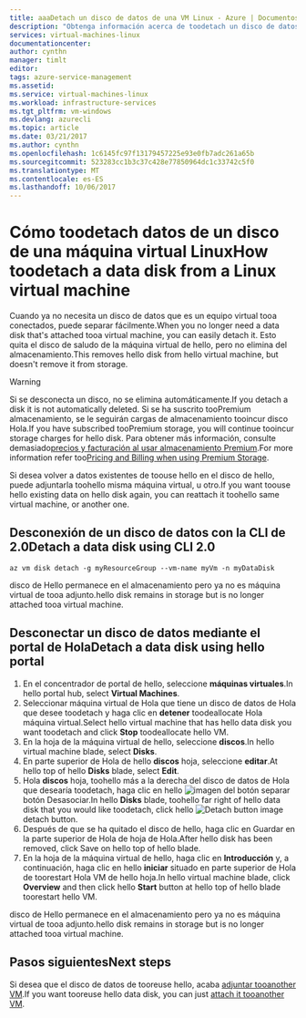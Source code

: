 ```yaml
---
title: aaaDetach un disco de datos de una VM Linux - Azure | Documentos de Microsoft
description: "Obtenga información acerca de toodetach un disco de datos de una máquina virtual en Azure con CLI 2.0 o hello portal de Azure."
services: virtual-machines-linux
documentationcenter: 
author: cynthn
manager: timlt
editor: 
tags: azure-service-management
ms.assetid: 
ms.service: virtual-machines-linux
ms.workload: infrastructure-services
ms.tgt_pltfrm: vm-windows
ms.devlang: azurecli
ms.topic: article
ms.date: 03/21/2017
ms.author: cynthn
ms.openlocfilehash: 1c6145fc97f13179457225e93e0fb7adc261a65b
ms.sourcegitcommit: 523283cc1b3c37c428e77850964dc1c33742c5f0
ms.translationtype: MT
ms.contentlocale: es-ES
ms.lasthandoff: 10/06/2017
---
```

# <a name="how-toodetach-a-data-disk-from-a-linux-virtual-machine"></a><span data-ttu-id="5774b-103">Cómo toodetach datos de un disco de una máquina virtual Linux</span><span class="sxs-lookup"><span data-stu-id="5774b-103">How toodetach a data disk from a Linux virtual machine</span></span>

<span data-ttu-id="5774b-104">Cuando ya no necesita un disco de datos que es un equipo virtual tooa conectados, puede separar fácilmente.</span><span class="sxs-lookup"><span data-stu-id="5774b-104">When you no longer need a data disk that's attached tooa virtual machine, you can easily detach it.</span></span> <span data-ttu-id="5774b-105">Esto quita el disco de saludo de la máquina virtual de hello, pero no elimina del almacenamiento.</span><span class="sxs-lookup"><span data-stu-id="5774b-105">This removes hello disk from hello virtual machine, but doesn't remove it from storage.</span></span> 

> [!WARNING]
> <span data-ttu-id="5774b-106">Si se desconecta un disco, no se elimina automáticamente.</span><span class="sxs-lookup"><span data-stu-id="5774b-106">If you detach a disk it is not automatically deleted.</span></span> <span data-ttu-id="5774b-107">Si se ha suscrito tooPremium almacenamiento, se le seguirán cargas de almacenamiento tooincur disco Hola.</span><span class="sxs-lookup"><span data-stu-id="5774b-107">If you have subscribed tooPremium storage, you will continue tooincur storage charges for hello disk.</span></span> <span data-ttu-id="5774b-108">Para obtener más información, consulte demasiado[precios y facturación al usar almacenamiento Premium](../../storage/common/storage-premium-storage.md#pricing-and-billing).</span><span class="sxs-lookup"><span data-stu-id="5774b-108">For more information refer too[Pricing and Billing when using Premium Storage](../../storage/common/storage-premium-storage.md#pricing-and-billing).</span></span> 
> 
> 

<span data-ttu-id="5774b-109">Si desea volver a datos existentes de toouse hello en el disco de hello, puede adjuntarla toohello misma máquina virtual, u otro.</span><span class="sxs-lookup"><span data-stu-id="5774b-109">If you want toouse hello existing data on hello disk again, you can reattach it toohello same virtual machine, or another one.</span></span>  

## <a name="detach-a-data-disk-using-cli-20"></a><span data-ttu-id="5774b-110">Desconexión de un disco de datos con la CLI de 2.0</span><span class="sxs-lookup"><span data-stu-id="5774b-110">Detach a data disk using CLI 2.0</span></span>

```azurecli
az vm disk detach -g myResourceGroup --vm-name myVm -n myDataDisk
```

<span data-ttu-id="5774b-111">disco de Hello permanece en el almacenamiento pero ya no es máquina virtual de tooa adjunto.</span><span class="sxs-lookup"><span data-stu-id="5774b-111">hello disk remains in storage but is no longer attached tooa virtual machine.</span></span>


## <a name="detach-a-data-disk-using-hello-portal"></a><span data-ttu-id="5774b-112">Desconectar un disco de datos mediante el portal de Hola</span><span class="sxs-lookup"><span data-stu-id="5774b-112">Detach a data disk using hello portal</span></span>
1. <span data-ttu-id="5774b-113">En el concentrador de portal de hello, seleccione **máquinas virtuales**.</span><span class="sxs-lookup"><span data-stu-id="5774b-113">In hello portal hub, select **Virtual Machines**.</span></span>
2. <span data-ttu-id="5774b-114">Seleccionar máquina virtual de Hola que tiene un disco de datos de Hola que desee toodetach y haga clic en **detener** toodeallocate Hola máquina virtual.</span><span class="sxs-lookup"><span data-stu-id="5774b-114">Select hello virtual machine that has hello data disk you want toodetach and click **Stop** toodeallocate hello VM.</span></span>
3. <span data-ttu-id="5774b-115">En la hoja de la máquina virtual de hello, seleccione **discos**.</span><span class="sxs-lookup"><span data-stu-id="5774b-115">In hello virtual machine blade, select **Disks**.</span></span>
4. <span data-ttu-id="5774b-116">En parte superior de Hola de hello **discos** hoja, seleccione **editar**.</span><span class="sxs-lookup"><span data-stu-id="5774b-116">At hello top of hello **Disks** blade, select **Edit**.</span></span>
5. <span data-ttu-id="5774b-117">Hola **discos** hoja, toohello más a la derecha del disco de datos de Hola que desearía toodetach, haga clic en hello ![imagen del botón separar](./media/detach-disk/detach.png) botón Desasociar.</span><span class="sxs-lookup"><span data-stu-id="5774b-117">In hello **Disks** blade, toohello far right of hello data disk that you would like toodetach, click hello ![Detach button image](./media/detach-disk/detach.png) detach button.</span></span>
5. <span data-ttu-id="5774b-118">Después de que se ha quitado el disco de hello, haga clic en Guardar en la parte superior de Hola de hoja de Hola.</span><span class="sxs-lookup"><span data-stu-id="5774b-118">After hello disk has been removed, click Save on hello top of hello blade.</span></span>
6. <span data-ttu-id="5774b-119">En la hoja de la máquina virtual de hello, haga clic en **Introducción** y, a continuación, haga clic en hello **iniciar** situado en parte superior de Hola de toorestart Hola VM de hello hoja.</span><span class="sxs-lookup"><span data-stu-id="5774b-119">In hello virtual machine blade, click **Overview** and then click hello **Start** button at hello top of hello blade toorestart hello VM.</span></span>

<span data-ttu-id="5774b-120">disco de Hello permanece en el almacenamiento pero ya no es máquina virtual de tooa adjunto.</span><span class="sxs-lookup"><span data-stu-id="5774b-120">hello disk remains in storage but is no longer attached tooa virtual machine.</span></span>








## <a name="next-steps"></a><span data-ttu-id="5774b-121">Pasos siguientes</span><span class="sxs-lookup"><span data-stu-id="5774b-121">Next steps</span></span>
<span data-ttu-id="5774b-122">Si desea que el disco de datos de tooreuse hello, acaba [adjuntar tooanother VM](add-disk.md?toc=%2fazure%2fvirtual-machines%2flinux%2ftoc.json).</span><span class="sxs-lookup"><span data-stu-id="5774b-122">If you want tooreuse hello data disk, you can just [attach it tooanother VM](add-disk.md?toc=%2fazure%2fvirtual-machines%2flinux%2ftoc.json).</span></span>

